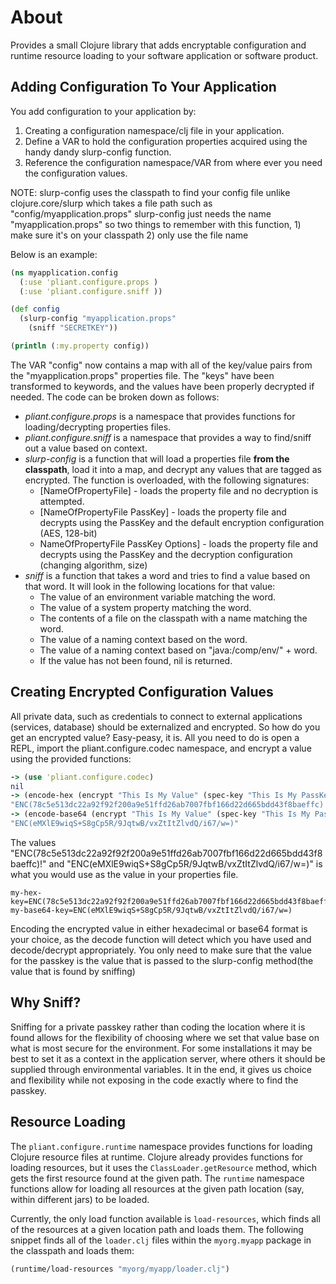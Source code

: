 # About

Provides a small Clojure library that adds encryptable configuration and runtime resource loading to your software application or software product.

## Adding Configuration To Your Application

You add configuration to your application by:

1. Creating a configuration namespace/clj file in your application.
2. Define a VAR to hold the configuration properties acquired using the handy dandy slurp-config function.
3. Reference the configuration namespace/VAR from where ever you need the configuration values.

NOTE: slurp-config uses the classpath to find your config file 
       unlike clojure.core/slurp which takes a file path such as "config/myapplication.props" 
       slurp-config just needs the name "myapplication.props"
       so two things to remember with this function, 1) make sure it's on your classpath 2) only use the file name

Below is an example:

```clojure
(ns myapplication.config
  (:use 'pliant.configure.props )
  (:use 'pliant.configure.sniff ))

(def config
  (slurp-config "myapplication.props"
    (sniff "SECRETKEY"))

(println (:my.property config))
```
The VAR "config" now contains a map with all of the key/value pairs from the "myapplication.props" properties file.  The "keys" have been transformed to keywords, and the values have been properly decrypted if needed. The code can be broken down as follows:

* _pliant.configure.props_ is a namespace that provides functions for loading/decrypting properties files.
* _pliant.configure.sniff_ is a namespace that provides a way to find/sniff out a value based on context.
* _slurp-config_ is a function that will load a properties file **from the classpath**, load it into a map, and decrypt any values that are tagged as encrypted. The function is overloaded, with the following signatures:
    + [NameOfPropertyFile] - loads the property file and no decryption is attempted.
    + [NameOfPropertyFile PassKey] - loads the property file and decrypts using the PassKey and the default encryption configuration (AES, 128-bit)
    + NameOfPropertyFile PassKey Options] - loads the property file and decrypts using the PassKey and the decryption configuration (changing algorithm, size)
* _sniff_ is a function that takes a word and tries to find a value based on that word. It will look in the following locations for that value:
    + The value of an environment variable matching the word.
    + The value of a system property matching the word.
    + The contents of a file on the classpath with a name matching the word.
    + The value of a naming context based on the word.
    + The value of a naming context based on "java:/comp/env/" + word.
    + If the value has not been found, nil is returned.

## Creating Encrypted Configuration Values

All private data, such as credentials to connect to external applications (services, database) should be externalized and encrypted. So how do you get an encrypted value? Easy-peasy, it is. All you need to do is open a REPL, import the pliant.configure.codec namespace, and encrypt a value using the provided functions:

```clojure
-> (use 'pliant.configure.codec)
nil
-> (encode-hex (encrypt "This Is My Value" (spec-key "This Is My PassKey")))
"ENC(78c5e513dc22a92f92f200a9e51ffd26ab7007fbf166d22d665bdd43f8baeffc)!"
-> (encode-base64 (encrypt "This Is My Value" (spec-key "This Is My PassKey")))
"ENC(eMXlE9wiqS+S8gCp5R/9JqtwB/vxZtItZlvdQ/i67/w=)"
```

The values "ENC(78c5e513dc22a92f92f200a9e51ffd26ab7007fbf166d22d665bdd43f8baeffc)!" and "ENC(eMXlE9wiqS+S8gCp5R/9JqtwB/vxZtItZlvdQ/i67/w=)" is what you would use as the value in your properties file.

    my-hex-key=ENC(78c5e513dc22a92f92f200a9e51ffd26ab7007fbf166d22d665bdd43f8baeffc)!    
    my-base64-key=ENC(eMXlE9wiqS+S8gCp5R/9JqtwB/vxZtItZlvdQ/i67/w=)

Encoding the encrypted value in either hexadecimal or base64 format is your choice, as the decode function will detect which you have used and decode/decrypt appropriately. You only need to make sure that the value for the passkey is the value that is passed to the slurp-config method(the value that is found by sniffing)

## Why Sniff?

Sniffing for a private passkey rather than coding the location where it is found allows for the flexibility of choosing where we set that value base on what is most secure for the environment. For some installations it may be best to set it as a context in the application server, where others it should be supplied through environmental variables. It in the end, it gives us choice and flexibility while not exposing in the code exactly where to find the passkey.

## Resource Loading
The ``pliant.configure.runtime`` namespace provides functions for loading Clojure resource files at runtime.  Clojure already provides functions for loading resources, but it uses the ``ClassLoader.getResource`` method, which gets the first resource found at the given path.  The ``runtime`` namespace functions allow for loading all resources at the given path location (say, within different jars) to be loaded.

Currently, the only load function available is ``load-resources``, which finds all of the resources at a given location path and loads them.  The following snippet finds all of the ``loader.clj`` files within the ``myorg.myapp`` package in the classpath and loads them:

```clojure
(runtime/load-resources "myorg/myapp/loader.clj")
```
